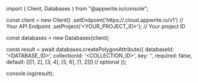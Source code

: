 import { Client, Databases } from "@appwrite.io/console";

const client = new Client()
    .setEndpoint('https://<REGION>.cloud.appwrite.io/v1') // Your API Endpoint
    .setProject('<YOUR_PROJECT_ID>'); // Your project ID

const databases = new Databases(client);

const result = await databases.createPolygonAttribute({
    databaseId: '<DATABASE_ID>',
    collectionId: '<COLLECTION_ID>',
    key: '',
    required: false,
    default: [[[1, 2], [3, 4], [5, 6], [1, 2]]] // optional
});

console.log(result);
